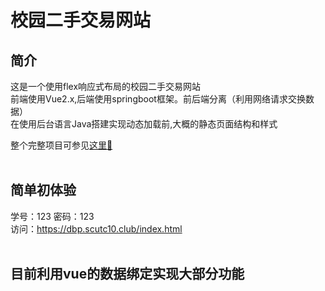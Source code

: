 # 校园二手交易网站

## 简介
  这是一个使用flex响应式布局的校园二手交易网站<br/>
  前端使用Vue2.x,后端使用springboot框架。前后端分离（利用网络请求交换数据）<br/>
  在使用后台语言Java搭建实现动态加载前,大概的静态页面结构和样式<br/>
  
  整个完整项目可参见<a href='https://github.com/DanielLin07/bookshop'>这里🙋‍</a>
  <br/><br/>


## 简单初体验
学号：123  密码：123<br/>
访问：https://dbp.scutc10.club/index.html
 <br/><br/>
 
## 目前利用vue的数据绑定实现大部分功能

   <br/><br/>
   




